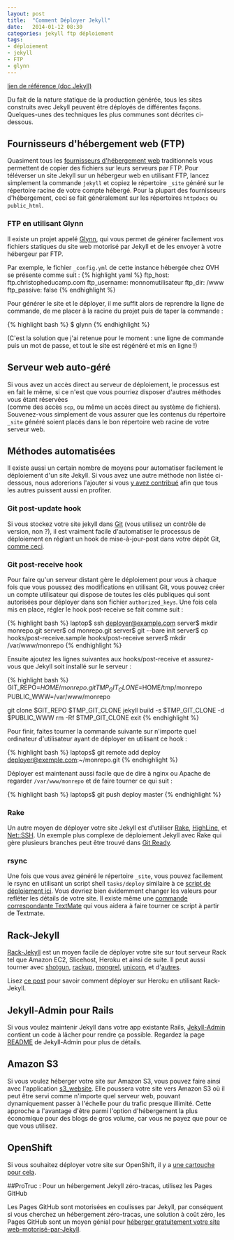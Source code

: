 ```yaml
---
layout: post
title:  "Comment Déployer Jekyll"
date:   2014-01-12 08:30
categories: jekyll ftp déploiement
tags: 
- déploiement 
- jekyll 
- FTP 
- glynn
---
```


[lien de référence (doc Jekyll)](http://jekyllrb.com/docs/deployment-methods/)

Du fait de la nature statique de la production générée, tous les sites construits avec Jekyll peuvent être déployés de différentes façons. Quelques-unes des techniques les plus communes sont décrites ci-dessous.

## Fournisseurs d'hébergement web (FTP)

Quasiment tous les [fournisseurs d'hébergement web](http://indiewebcamp.com/web_hosting) traditionnels vous permettent de copier des fichiers sur leurs serveurs par FTP. Pour téléverser un site Jekyll sur un hébergeur web en utilisant FTP, lancez simplement la commande `jekyll` et copiez le répertoire `_site` généré sur le répertoire racine de votre compte hébergé. Pour la plupart des fournisseurs d'hébergement, ceci se fait généralement sur les répertoires `httpdocs` ou `public_html`.

### <span id="glynn">FTP en utilisant Glynn</span>

Il existe un projet appelé [Glynn](https://github.com/dmathieu/glynn), qui vous permet de générer facilement vos fichiers statiques du site web motorisé par Jekyll et de les envoyer à votre hébergeur par FTP.

Par exemple, le fichier `_config.yml` de cette instance hébergée chez OVH se présente comme suit : 
{% highlight yaml %}
ftp_host: ftp.christopheducamp.com
ftp_username: monnomutilisateur
ftp_dir: /www
ftp_passive: false
{% endhighlight %}


Pour générer le site et le déployer, il me suffit alors de reprendre la ligne de commande, de me placer à la racine du projet puis de taper la commande :


{% highlight bash %}
$ glynn
{% endhighlight %}

(C'est la solution que j'ai retenue pour le moment : une ligne de commande puis un mot de passe, et tout le site est régénéré et mis en ligne !)


## Serveur web auto-géré

Si vous avez un accès direct au serveur de déploiement, le processus est en fait le même, si ce n'est que vous pourriez disposer d'autres méthodes vous étant réservées  
(comme des accès `scp`, ou même un accès direct au système de fichiers). Souvenez-vous simplement de vous assurer que les contenus du répertoire `_site` généré soient placés dans le bon répertoire web racine de votre serveur web.


##  Méthodes automatisées 

Il existe aussi un certain nombre de moyens pour automatiser facilement le déploiement d'un site Jekyll. Si vous avez une autre méthode non listée ci-dessous, nous adorerions l'ajouter si vous [y avez contribué](../contributing/) afin que tous les autres puissent aussi en profiter.

###  Git post-update hook

Si vous stockez votre site jekyll dans [Git](http://git-scm.com/) (vous utilisez un contrôle de version, non ?), il est vraiment facile d'automatiser le processus de déploiement en réglant un hook de mise-à-jour-post dans votre dépôt Git, [comme ceci](http://web.archive.org/web/20091223025644/http://www.taknado.com/en/2009/03/26/deploying-a-jekyll-generated-site/).

### Git post-receive hook

Pour faire qu'un serveur distant gère le déploiement pour vous à chaque fois que vous poussez des modifications en utilisant Git, vous pouvez créer un compte utilisateur qui dispose de toutes les clés publiques qui sont autorisées pour déployer dans son fichier `authorized_keys`.  Une fois cela mis en place, régler le hook post-receive se fait comme suit : 

{% highlight bash %}
laptop$ ssh deployer@example.com
server$ mkdir monrepo.git
server$ cd monrepo.git
server$ git --bare init
server$ cp hooks/post-receive.sample hooks/post-receive
server$ mkdir /var/www/monrepo
{% endhighlight %}

Ensuite ajoutez les lignes suivantes aux hooks/post-receive et assurez-vous que Jekyll soit installé sur le serveur :

{% highlight bash %}
GIT_REPO=$HOME/monrepo.git
TMP_GIT_CLONE=$HOME/tmp/monrepo
PUBLIC_WWW=/var/www/monrepo

git clone $GIT_REPO $TMP_GIT_CLONE
jekyll build -s $TMP_GIT_CLONE -d $PUBLIC_WWW
rm -Rf $TMP_GIT_CLONE
exit
{% endhighlight %}

Pour finir, faites tourner la commande suivante sur n'importe quel ordinateur d'utilisateur ayant de déployer en utilisant ce hook : 

{% highlight bash %}
laptops$ git remote add deploy deployer@exemple.com:~/monrepo.git
{% endhighlight %}

Déployer est maintenant aussi facile que de dire à nginx ou Apache de regarder 
`/var/www/monrepo` et de faire tourner ce qui suit : 

{% highlight bash %}
laptops$ git push deploy master
{% endhighlight %}

### Rake

Un autre moyen de déployer votre site Jekyll est d'utiliser [Rake](https://github.com/jimweirich/rake), [HighLine](https://github.com/JEG2/highline), et [Net::SSH](http://net-ssh.rubyforge.org/). Un exemple plus complexe de déploiement Jekyll avec Rake qui gère plusieurs branches peut être trouvé dans [Git Ready](https://github.com/gitready/gitready/blob/cdfbc4ec5321ff8d18c3ce936e9c749dbbc4f190/Rakefile).

### rsync

Une fois que vous avez généré le répertoire `_site`, vous pouvez facilement le rsync en utilisant un script shell `tasks/deploy` similaire à ce 
[script de déploiement ici](http://github.com/henrik/henrik.nyh.se/blob/master/tasks/deploy). 
Vous devriez bien évidemment changer les valeurs pour refléter les détails de votre site. 
Il existe même une [commande correspondante TextMate](http://gist.github.com/214959) qui vous aidera à faire tourner ce script à partir de Textmate.


## Rack-Jekyll

[Rack-Jekyll](http://github.com/bry4n/rack-jekyll/) est un moyen facile de déployer votre site sur tout serveur Rack tel que Amazon EC2, Slicehost, Heroku et ainsi de suite. 
Il peut aussi tourner avec [shotgun](http://github.com/rtomakyo/shotgun/), [rackup](http://github.com/rack/rack), [mongrel](http://github.com/mongrel/mongrel), [unicorn](http://github.com/defunkt/unicorn/), et d'[autres](https://github.com/adaoraul/rack-jekyll#readme).

Lisez [ce post](http://blog.crowdint.com/2010/08/02/instant-blog-using-jekyll-and-heroku.html) pour savoir comment déployer sur Heroku en utilisant Rack-Jekyll.

## Jekyll-Admin pour Rails

Si vous voulez maintenir Jekyll dans votre app existante Rails, [Jekyll-Admin](http://github.com/zkarpinski/Jekyll-Admin) contient un code à lâcher pour rendre ça possible. 
Regardez la page [README](http://github.com/zkarpinski/Jekyll-Admin/blob/master/README) de Jekyll-Admin pour plus de détails.

## Amazon S3

Si vous voulez héberger votre site sur Amazon S3, vous pouvez faire ainsi avec l'application 
[s3_website](https://github.com/laurilehmijoki/s3_website). Elle poussera votre site vers Amazon S3 où il peut être servi comme n'importe quel serveur web, pouvant dynamiquement passer à l'échelle pour du trafic presque illimité. Cette approche a l'avantage d'être parmi l'option d'hébergement la plus économique pour des blogs de gros volume, car vous ne payez que pour ce que vous utilisez.


## OpenShift

Si vous souhaitez déployer votre site sur OpenShift, il y a [une cartouche pour cela](https://github.com/openshift-cartridges/openshift-jekyll-cartridge).


##ProTruc : Pour un hébergement Jekyll zéro-tracas, utilisez les Pages GitHub

Les Pages GitHub sont motorisées en coulisses par Jekyll, par conséquent si vous cherchez un hébergement zéro-tracas, une solution à coût zéro, les Pages GitHub sont un moyen génial pour <a href="http://pages.github.com/">héberger gratuitement votre site web-motorisé-par-Jekyll</a>.





